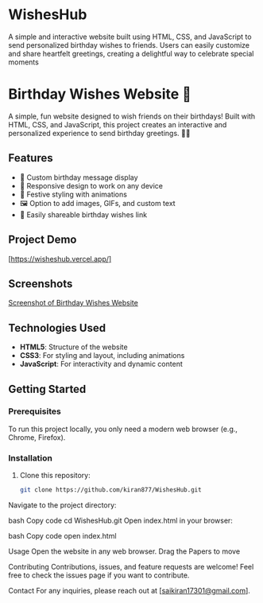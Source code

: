 # WishesHub
A simple and interactive website built using HTML, CSS, and JavaScript to send personalized birthday wishes to friends. Users can easily customize and share heartfelt greetings, creating a delightful way to celebrate special moments


# Birthday Wishes Website 🎉

A simple, fun website designed to wish friends on their birthdays! Built with HTML, CSS, and JavaScript, this project creates an interactive and personalized experience to send birthday greetings. 🎂🎈

## Features
- 🎁 Custom birthday message display
- 🎨 Responsive design to work on any device
- 🎉 Festive styling with animations
- 🖼️ Option to add images, GIFs, and custom text
- 💌 Easily shareable birthday wishes link

## Project Demo
[https://wisheshub.vercel.app/]

## Screenshots
[Screenshot of Birthday Wishes Website](screenshot.png)

## Technologies Used
- **HTML5**: Structure of the website
- **CSS3**: For styling and layout, including animations
- **JavaScript**: For interactivity and dynamic content

## Getting Started

### Prerequisites
To run this project locally, you only need a modern web browser (e.g., Chrome, Firefox).

### Installation
1. Clone this repository:
   ```bash
   git clone https://github.com/kiran877/WishesHub.git
Navigate to the project directory:

bash
Copy code
cd WishesHub.git
Open index.html in your browser:

bash
Copy code
open index.html

Usage
Open the website in any web browser.
Drag the Papers to move

Contributing
Contributions, issues, and feature requests are welcome! Feel free to check the issues page if you want to contribute.



Contact
For any inquiries, please reach out at [saikiran17301@gmail.com].
